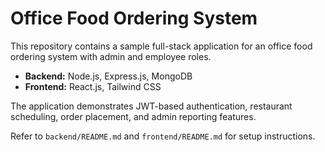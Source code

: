 # Office Food Ordering System

This repository contains a sample full-stack application for an office food ordering system with admin and employee roles.

- **Backend:** Node.js, Express.js, MongoDB
- **Frontend:** React.js, Tailwind CSS

The application demonstrates JWT-based authentication, restaurant scheduling, order placement, and admin reporting features.

Refer to `backend/README.md` and `frontend/README.md` for setup instructions.
